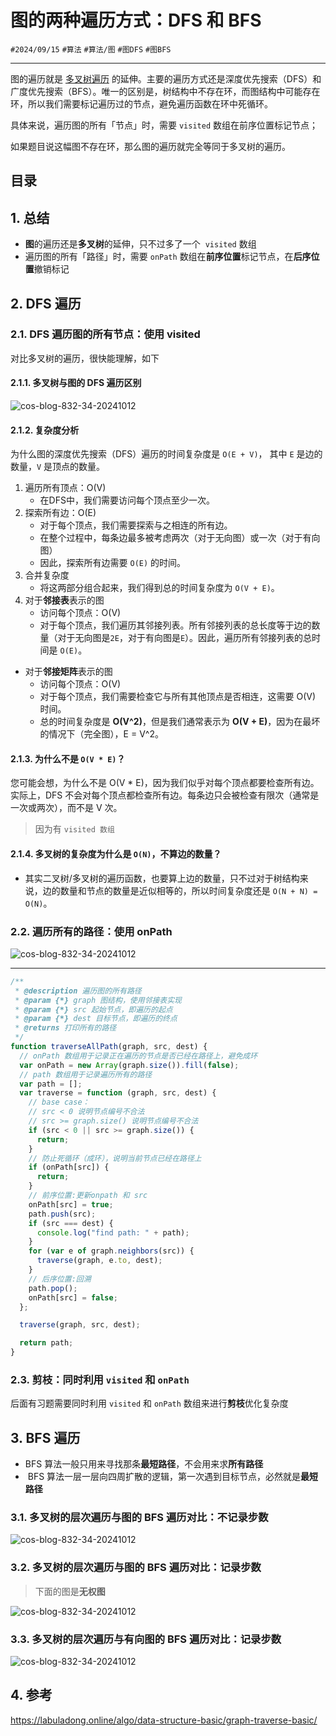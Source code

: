 
# 图的两种遍历方式：DFS 和 BFS

`#2024/09/15` `#算法` `#算法/图`  `#图DFS` `#图BFS`  

---

图的遍历就是 [多叉树遍历](https://labuladong.online/algo/data-structure-basic/n-ary-tree-traverse-basic/) 的延伸。主要的遍历方式还是深度优先搜索（DFS）和广度优先搜索（BFS）。唯一的区别是，树结构中不存在环，而图结构中可能存在环，所以我们需要标记遍历过的节点，避免遍历函数在环中死循环。

具体来说，遍历图的所有「节点」时，需要 `visited` 数组在前序位置标记节点；

如果题目说这幅图不存在环，那么图的遍历就完全等同于多叉树的遍历。


## 目录
<!-- toc -->
 ## 1. 总结 

- **图**的遍历还是**多叉树**的延伸，只不过多了一个  `visited` 数组
- 遍历图的所有「路径」时，需要 `onPath` 数组在**前序位置**标记节点，在**后序位置**撤销标记

## 2. DFS 遍历

### 2.1. DFS 遍历图的所有节点：使用 visited

对比多叉树的遍历，很快能理解，如下

#### 2.1.1. 多叉树与图的 DFS 遍历区别

![cos-blog-832-34-20241012](https://blog-1310531898.cos.ap-beijing.myqcloud.com/832-34-20241012/Pasted%20image%2020240915191951.png)

#### 2.1.2. 复杂度分析

为什么图的深度优先搜索（DFS）遍历的时间复杂度是 `O(E + V)`， 其中 `E` 是边的数量，`V` 是顶点的数量。

1. 遍历所有顶点：O(V)
	- 在DFS中，我们需要访问每个顶点至少一次。
2. 探索所有边：O(E)
	- 对于每个顶点，我们需要探索与之相连的所有边。
	- 在整个过程中，每条边最多被考虑两次（对于无向图）或一次（对于有向图）
	- 因此，探索所有边需要 `O(E)` 的时间。
3. 合并复杂度
	- 将这两部分组合起来，我们得到总的时间复杂度为 `O(V + E)`。
4. 对于**邻接表**表示的图
   - 访问每个顶点：O(V)
   - 对于每个顶点，我们遍历其邻接列表。所有邻接列表的总长度等于边的数量（对于无向图是`2E`，对于有向图是`E`）。因此，遍历所有邻接列表的总时间是 `O(E)`。
- 对于**邻接矩阵**表示的图
   - 访问每个顶点：O(V)
   - 对于每个顶点，我们需要检查它与所有其他顶点是否相连，这需要 O(V) 时间。
   - 总的时间复杂度是 **O(V^2)**，但是我们通常表示为 **O(V + E)**，因为在最坏的情况下（完全图），E = V^2。

#### 2.1.3. 为什么不是 `O(V * E)`？

您可能会想，为什么不是 O(V * E)，因为我们似乎对每个顶点都要检查所有边。实际上，DFS 不会对每个顶点都检查所有边。每条边只会被检查有限次（通常是一次或两次），而不是 V 次。

> 因为有 `visited 数组`

#### 2.1.4. 多叉树的复杂度为什么是 `O(N)`，不算边的数量？

- 其实二叉树/多叉树的遍历函数，也要算上边的数量，只不过对于树结构来说，边的数量和节点的数量是近似相等的，所以时间复杂度还是 `O(N + N) = O(N)`。

### 2.2. 遍历所有的路径：使用 onPath

![cos-blog-832-34-20241012](https://blog-1310531898.cos.ap-beijing.myqcloud.com/832-34-20241012/Pasted%20image%2020240915202726.png)

---


```js hl:15,16,24,33
/**
 * @description 遍历图的所有路径
 * @param {*} graph 图结构，使用邻接表实现
 * @param {*} src 起始节点，即遍历的起点
 * @param {*} dest 目标节点，即遍历的终点
 * @returns 打印所有的路径
 */
function traverseAllPath(graph, src, dest) {
  // onPath 数组用于记录正在遍历的节点是否已经在路径上，避免成环
  var onPath = new Array(graph.size()).fill(false);
  // path 数组用于记录遍历所有的路径
  var path = [];
  var traverse = function (graph, src, dest) {
    // base case：
    // src < 0 说明节点编号不合法
    // src >= graph.size() 说明节点编号不合法
    if (src < 0 || src >= graph.size()) {
      return;
    }
    // 防止死循环（成环），说明当前节点已经在路径上
    if (onPath[src]) {
      return;
    }
    // 前序位置:更新onpath 和 src
    onPath[src] = true;
    path.push(src);
    if (src === dest) {
      console.log("find path: " + path);
    }
    for (var e of graph.neighbors(src)) {
      traverse(graph, e.to, dest);
    }
    // 后序位置:回溯
    path.pop();
    onPath[src] = false;
  };

  traverse(graph, src, dest);

  return path;
}
```

### 2.3. 剪枝：同时利用 `visited` 和 `onPath` 

后面有习题需要同时利用 `visited` 和 `onPath` 数组来进行**剪枝**优化复杂度

## 3. BFS 遍历

- BFS 算法一般只用来寻找那条**最短路径**，不会用来求**所有路径**
-  BFS 算法一层一层向四周扩散的逻辑，第一次遇到目标节点，必然就是**最短路径**

### 3.1. 多叉树的层次遍历与图的 BFS 遍历对比：不记录步数

![cos-blog-832-34-20241012](https://blog-1310531898.cos.ap-beijing.myqcloud.com/832-34-20241012/Pasted%20image%2020240915203402.png)

### 3.2. 多叉树的层次遍历与图的 BFS 遍历对比：记录步数

> 下面的图是**无权图**

![cos-blog-832-34-20241012](https://blog-1310531898.cos.ap-beijing.myqcloud.com/832-34-20241012/Pasted%20image%2020240915204210.png)

### 3.3. 多叉树的层次遍历与有向图的 BFS 遍历对比：记录步数

![cos-blog-832-34-20241012](https://blog-1310531898.cos.ap-beijing.myqcloud.com/832-34-20241012/Pasted%20image%2020240915205022.png)

## 4. 参考

https://labuladong.online/algo/data-structure-basic/graph-traverse-basic/
